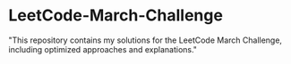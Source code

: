 # LeetCode-March-Challenge
"This repository contains my solutions for the LeetCode March Challenge, including optimized approaches and explanations."
